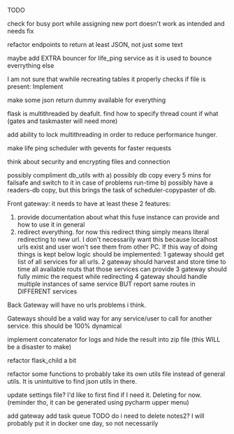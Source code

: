 TODO

check for busy port while assigning new port doesn't work as intended and needs fix

refactor endpoints to return at least JSON, not just some text

maybe add EXTRA bouncer for life_ping service as it is used to bounce everrything else

I am not sure that wwhile recreating tables it properly checks if file is present: Implement

make some json return dummy available for everything

flask is multithreaded by deafult. find how to specify thread count if what (gates and taskmaster will need more)

add ability to lock multithreading in order to reduce performance hunger.

make life ping scheduler with gevents for faster requests

think about security and encrypting files and connection

possibly compliment db_utils with 
a) possibly db copy every 5 mins for failsafe and switch to it in case of problems run-time
b) possibly have a readers-db copy, but this brings the task of scheduler-copypaster of db.

Front gateway: 
it needs to have at least these 2 features:
1. provide documentation about what this fuse instance can provide and how to use it in general
2. redirect everything.
   for now this redirect thing simply means literal redirecting to new url. I don't necessarily want this
    because localhost urls exist and user won't see them from other PC. If this way of doing things is kept
    below logic should be implemented:
1 gateway should get list of all services for all urls.
2 gateway should harvest and store time to time all available routs that those services can provide
3 gateway should fully mimic the request while redirecting
4 gateway should handle multiple instances of same service BUT report same routes in DIFFERENT services

Back Gateway will have no urls problems i think. 

Gateways should be a valid way for any service/user to call for another service.
this should be 100% dynamical





implement concatenator for logs and hide the result into zip file (this WILL be a disaster to make)

refactor flask_child a bit

refactor some functions to probably take its own utils file instead of general utils. 
It is unintuitive to find json utils in there.

update settings file? I'd like to first find if I need it. Deleting for now.
(reminder tho, it can be generated using pycharm upper menu)


add gateway
add task queue
TODO do i need to delete notes2? I will probably put it in docker one day, so not necessarily

